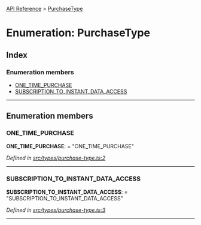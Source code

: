 [API Reference](../README.md) > [PurchaseType](../enums/purchasetype.md)

# Enumeration: PurchaseType

## Index

### Enumeration members

* [ONE_TIME_PURCHASE](purchasetype.md#one_time_purchase)
* [SUBSCRIPTION_TO_INSTANT_DATA_ACCESS](purchasetype.md#subscription_to_instant_data_access)

---

## Enumeration members

<a id="one_time_purchase"></a>

###  ONE_TIME_PURCHASE

**ONE_TIME_PURCHASE**:  = "ONE_TIME_PURCHASE"

*Defined in [src/types/purchase-type.ts:2](https://github.com/repux/repux-lib/blob/7768859/src/types/purchase-type.ts#L2)*

___
<a id="subscription_to_instant_data_access"></a>

###  SUBSCRIPTION_TO_INSTANT_DATA_ACCESS

**SUBSCRIPTION_TO_INSTANT_DATA_ACCESS**:  = "SUBSCRIPTION_TO_INSTANT_DATA_ACCESS"

*Defined in [src/types/purchase-type.ts:3](https://github.com/repux/repux-lib/blob/7768859/src/types/purchase-type.ts#L3)*

___

